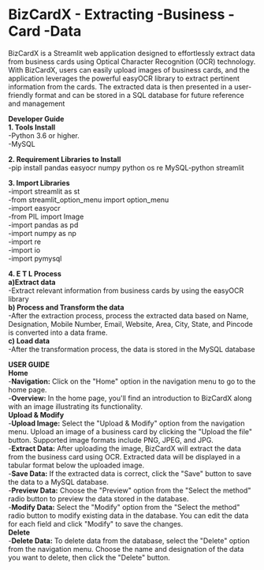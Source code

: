 # BizCardX - Extracting -Business -Card -Data<br>
BizCardX is a Streamlit web application designed to effortlessly extract data from business cards using Optical Character Recognition (OCR) technology. With BizCardX, users can easily upload images of business cards, and the application leverages the powerful easyOCR library to extract pertinent information from the cards. The extracted data is then presented in a user-friendly format and can be stored in a SQL database for future reference and management<br>

**Developer Guide**<br>
**1. Tools Install**<br>
-Python 3.6 or higher.<br>
-MySQL<br>

**2. Requirement Libraries to Install**<br>
-pip install pandas easyocr numpy python os re MySQL-python streamlit<br>

**3. Import Libraries**<br>
-import streamlit as st<br>
-from streamlit_option_menu import option_menu<br>
-import easyocr<br>
-from PIL import Image<br>
-import pandas as pd<br>
-import numpy as np<br>
-import re<br>
-import io<br>
-import pymysql<br>

**4. E T L Process**<br>
**a)Extract data**<br>
-Extract relevant information from business cards by using the easyOCR library<br>
**b) Process and Transform the data**<br>
-After the extraction process, process the extracted data based on Name, Designation, Mobile Number, Email, Website, Area, City, State, and Pincode is converted into a data frame.<br>
**c) Load data**<br>
-After the transformation process, the data is stored in the MySQL database<br>

**USER GUIDE**<br>
**Home**<br>
-**Navigation:** Click on the "Home" option in the navigation menu to go to the home page.<br>
-**Overview:** In the home page, you'll find an introduction to BizCardX along with an image illustrating its functionality.<br>
**Upload & Modify**<br>
-**Upload Image:** Select the "Upload & Modify" option from the navigation menu. Upload an image of a business card by clicking the "Upload the file" button. Supported image formats include PNG, JPEG, and JPG.<br>
-**Extract Data:** After uploading the image, BizCardX will extract the data from the business card using OCR. Extracted data will be displayed in a tabular format below the uploaded image.<br>
-**Save Data:** If the extracted data is correct, click the "Save" button to save the data to a MySQL database.<br>
-**Preview Data:** Choose the "Preview" option from the "Select the method" radio button to preview the data stored in the database.<br>
-**Modify Data:** Select the "Modify" option from the "Select the method" radio button to modify existing data in the database. You can edit the data for each field and click "Modify" to save the changes.<br>
**Delete**<br>
-**Delete Data:** To delete data from the database, select the "Delete" option from the navigation menu. Choose the name and designation of the data you want to delete, then click the "Delete" button.<br>

